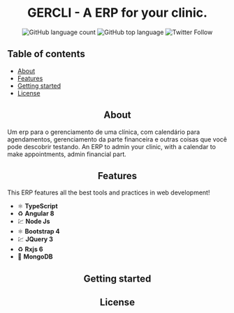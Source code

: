 <h1 align="center">GERCLI - A ERP for your clinic. </h1>

<div align="center">

  ![GitHub language count](https://img.shields.io/github/languages/count/mdsavian/AppControleMedico)
  ![GitHub top language](https://img.shields.io/github/languages/top/mdsavian/AppControleMedico)
  ![Twitter Follow](https://img.shields.io/twitter/follow/MarlonSavian?style=social)
  
</div>


## Table of contents

- [About](#about)
- [Features](#features)
- [Getting started](#getting-started)
- [License](#license)

<h2 align="center">About</h2>
Um erp para o gerenciamento de uma clínica, com calendário para agendamentos, gerenciamento da parte financeira e outras coisas que você pode descobrir testando.
An ERP to admin your clinic, with a calendar to make appointments, admin financial part.

<h2 align="center">Features</h2>
This ERP features all the best tools and practices in web development!

- ⚛️ **TypeScript** 
- ♻️ **Angular 8**
- 💹 **Node Js**
- ⚛️ **Bootstrap 4**
- 💹 **JQuery 3**
- ♻️ **Rxjs 6**
- 📄 **MongoDB**

<h2 align="center">Getting started</h2>

<h2 align="center">License</h2>

